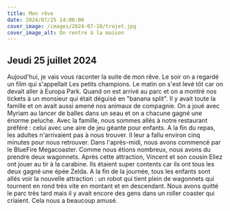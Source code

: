 ```yaml
---
title: Mon rêve
date: 2024/07/25 14:00:00
cover_image: /images/2024-07-10/trajet.jpg
cover_image_alt: On rentre à la maison
---
```

## Jeudi 25 juillet 2024 
Aujoud'hui, je vais vous raconter la suite de mon rêve.
Le soir on a regardé un film qui s'appellait Les petits champions.
Le matin on s'est levé tôt car on devait aller à Europa Park.
Quand on est arrivé au parc et on a montré nos tickets à un monsieur qui était déguisé en "banana split". Il y avait toute la famille et on avait aussi amené nos animaux de compagnie.
On a joué avec Myriam au lancer de balles dans un seau et on a chacune gagné une énorme peluche.
Avec la famille, nous sommes allés à notre restaurant préféré : celui avec une aire de jeu géante pour enfants. A la fin du repas, les adultes n'arrivaient pas à nous trouver. Il leur a fallu environ cinq minutes pour nous retrouver.
Dans l'après-midi, nous avons commencé par le BlueFire Megacoaster. Comme nous étions nombreux, nous avons du prendre deux wagonnets. Après cette attraction, Vincent et son cousin Eliez ont jouer au tir à la carabine. Ils étaient super contents car ils ont tous les deux gagné une épée Zelda.
A la fin de la journée, tous les enfants sont allés voir la nouvelle attraction : un robot qui tient plein de wagonnets qui tournent en rond très vite en montant et en descendant.
Nous avons quitté le parc très tard mais il y avait encore des gens dans un roller coaster qui criaient. Cela nous a beaucoup amusé.